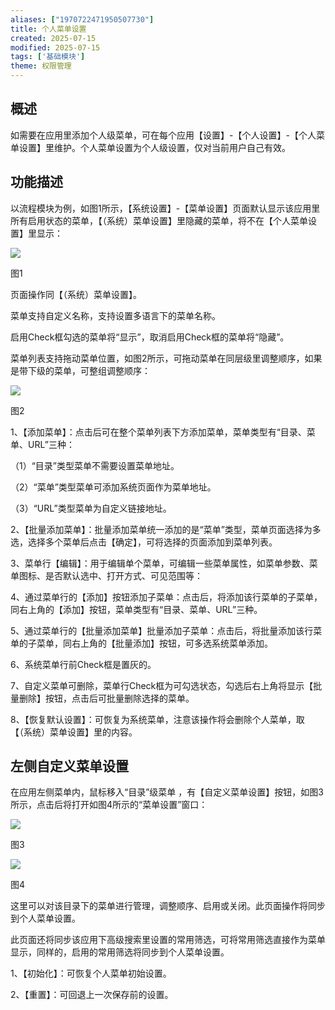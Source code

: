 ```yaml
---
aliases: ["1970722471950507730"]
title: 个人菜单设置
created: 2025-07-15
modified: 2025-07-15
tags: ['基础模块']
theme: 权限管理
---
```


## **概述**

如需要在应用里添加个人级菜单，可在每个应用【设置】-【个人设置】-【个人菜单设置】里维护。个人菜单设置为个人级设置，仅对当前用户自己有效。

##

## **功能描述**

以流程模块为例，如图1所示，【系统设置】-【菜单设置】页面默认显示该应用里所有启用状态的菜单，【（系统）菜单设置】里隐藏的菜单，将不在【个人菜单设置】里显示：

![](bf69571ad6763eebecc811ff96888137.jpg)

图1

页面操作同【（系统）菜单设置】。

菜单支持自定义名称，支持设置多语言下的菜单名称。

启用Check框勾选的菜单将“显示”，取消启用Check框的菜单将“隐藏”。

菜单列表支持拖动菜单位置，如图2所示，可拖动菜单在同层级里调整顺序，如果是带下级的菜单，可整组调整顺序：

![](786524e79ac989ecde2611d9fb955ca5.jpg)

图2

1、【添加菜单】：点击后可在整个菜单列表下方添加菜单，菜单类型有“目录、菜单、URL”三种：

（1）“目录”类型菜单不需要设置菜单地址。

（2）“菜单”类型菜单可添加系统页面作为菜单地址。

（3）“URL”类型菜单为自定义链接地址。

2、【批量添加菜单】：批量添加菜单统一添加的是“菜单”类型，菜单页面选择为多选，选择多个菜单后点击【确定】，可将选择的页面添加到菜单列表。

3、菜单行【编辑】：用于编辑单个菜单，可编辑一些菜单属性，如菜单参数、菜单图标、是否默认选中、打开方式、可见范围等：

4、通过菜单行的【添加】按钮添加子菜单：点击后，将添加该行菜单的子菜单，同右上角的【添加】按钮，菜单类型有“目录、菜单、URL”三种。

5、通过菜单行的【批量添加菜单】批量添加子菜单：点击后，将批量添加该行菜单的子菜单，同右上角的【批量添加】按钮，可多选系统菜单添加。

6、系统菜单行前Check框是置灰的。

7、自定义菜单可删除，菜单行Check框为可勾选状态，勾选后右上角将显示【批量删除】按钮，点击后可批量删除选择的菜单。

8、【恢复默认设置】：可恢复为系统菜单，注意该操作将会删除个人菜单，取【（系统）菜单设置】里的内容。

##

## **左侧自定义菜单设置**

在应用左侧菜单内，鼠标移入“目录”级菜单 ，有【自定义菜单设置】按钮，如图3所示，点击后将打开如图4所示的“菜单设置”窗口：

![](b5ee08bb8c02f197a006cc756a77249e.jpg)

图3

![](3f23cb59dfdd38ddd5a12d1014c1c2f5.jpg)

图4

这里可以对该目录下的菜单进行管理，调整顺序、启用或关闭。此页面操作将同步到个人菜单设置。

此页面还将同步该应用下高级搜索里设置的常用筛选，可将常用筛选直接作为菜单显示，同样的，启用的常用筛选将同步到个人菜单设置。

1、【初始化】：可恢复个人菜单初始设置。

2、【重置】：可回退上一次保存前的设置。